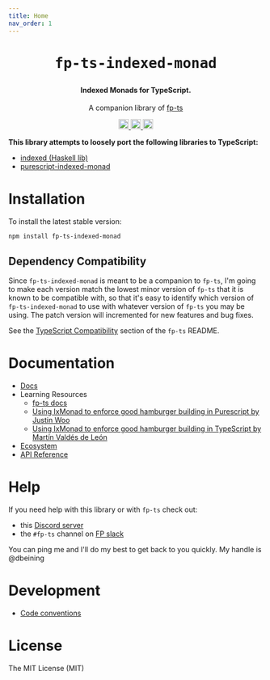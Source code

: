 ```yaml
---
title: Home
nav_order: 1
---
```


<h1 align="center" style="margin-bottom:0;">
  <pre>fp-ts-indexed-monad</pre>
</h1>

<h4 align="center" style="margin-top:0;">
  Indexed Monads for TypeScript.
</h4>

<p align="center">
  A companion library of
  <a href="https://derrickbeining.github.io/fp-ts/">
    fp-ts
  </a>
</p>

<p align="center">
  <a href="https://github.com/derrickbeining/fp-ts-indexed-monad/actions/workflows/main.yml">
    <img
      alt="GitHub Workflow Status (branch)"
      src="https://img.shields.io/github/workflow/status/derrickbeining/fp-ts-indexed-monad/Node.js%20CI/main"
      height="20">
  </a>
  <a href="https://david-dm.org/derrickbeining/fp-ts-indexed-monad">
    <img src="https://img.shields.io/david/derrickbeining/fp-ts-indexed-monad.svg?style=flat-square" alt="dependency status" height="20">
  </a>
  <a href="https://www.npmjs.com/package/fp-ts-indexed-monad">
    <img src="https://img.shields.io/npm/dm/fp-ts-indexed-monad.svg" alt="npm downloads" height="20">
  </a>
</p>

**This library attempts to loosely port the following libraries to TypeScript:**

- [indexed (Haskell lib)](https://hackage.haskell.org/package/indexed-0.1.3)
- [purescript-indexed-monad](https://pursuit.purescript.org/packages/purescript-indexed-monad)

# Installation

To install the latest stable version:

```
npm install fp-ts-indexed-monad
```

## Dependency Compatibility

Since `fp-ts-indexed-monad` is meant to be a companion to `fp-ts`, I'm going to make each version match the lowest minor version of `fp-ts` that it is known to be compatible with, so that it's easy to identify which version of `fp-ts-indexed-monad` to use with whatever version of `fp-ts` you may be using. The patch version will incremented for new features and bug fixes.

See the [TypeScript Compatibility](https://github.com/derrickbeining/fp-ts#typescript-compatibility) section of the `fp-ts` README.

# Documentation

- [Docs](https://derrickbining.github.io/fp-ts-indexed-monad)
- Learning Resources
  - [fp-ts docs](https://derrickbeining.github.io/fp-ts/learning-resources/)
  - [Using IxMonad to enforce good hamburger building in Purescript by Justin Woo](https://qiita.com/kimagure/items/a0ee7313e8c7690bf3f5)
  - [Using IxMonad to enforce good hamburger building in TypeScript by Martín Valdés de León](https://medium.com/@mvaldesdeleon/using-ixmonad-to-enforce-good-hamburger-building-in-typescript-bcd584236dd4)
- [Ecosystem](https://derrickbeining.github.io/fp-ts/ecosystem/)
- [API Reference](https://derrickbeining.github.io/fp-ts/modules/)

# Help

If you need help with this library or with `fp-ts` check out:

- this [Discord server](https://discord.gg/HVWmBBXM8A)
- the `#fp-ts` channel on [FP slack](functionalprogramming.slack.com)

You can ping me and I'll do my best to get back to you quickly. My handle is @dbeining

# Development

- [Code conventions](https://derrickbeining.github.io/fp-ts/guides/code-conventions)

# License

The MIT License (MIT)
